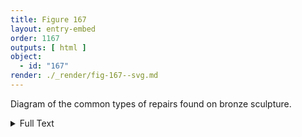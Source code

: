 ```yaml
---
title: Figure 167
layout: entry-embed
order: 1167
outputs: [ html ]
object:
  - id: "167"
render: ./_render/fig-167--svg.md
---
```


Diagram of the common types of repairs found on bronze sculpture.

<div class="backmatter">

<details class="image-description">

<summary>Full Text</summary>

- Repairs
  - Metal repairs
    - Mechanical repairs (set in)
      - Plug
        - Threaded
          - [fig. 177](/visual-atlas/177/)
          - [fig. 178](/visual-atlas/178/)
          - [fig. 193](/visual-atlas/193/)
          - [fig. 195](/visual-atlas/195/)
          - [fig. 197](/visual-atlas/197/)
        - Unthreaded
          - [fig. 478](/visual-atlas/478/)
      - Patch
        - [fig. 35](/visual-atlas/035/)
        - [fig. 65](/visual-atlas/065/)
        - [fig. 106](/visual-atlas/106/)
        - [fig. 170](/visual-atlas/170/)
        - [fig. 173](/visual-atlas/173/)
        - [fig. 194](/visual-atlas/194/)
        - [fig. 198](/visual-atlas/198/)
    - Metallurgical repairs
      - Cast-on
        - [fig. 65](/visual-atlas/065/)
        - [fig. 123](/visual-atlas/123/)
        - [fig. 169](/visual-atlas/169/)
        - [fig. 177](/visual-atlas/177/)
        - [fig. 179](/visual-atlas/179/)
        - [fig. 181](/visual-atlas/181/)
        - [fig. 182](/visual-atlas/182/)
        - [fig. 183](/visual-atlas/183/)
        - [fig. 184](/visual-atlas/184/)
        - [fig. 196](/visual-atlas/196/)
      - Soldering
        - [fig. 187](/visual-atlas/187/)
        - [fig. 488](/visual-atlas/488/)
      - Brazing
        - [fig. 106](/visual-atlas/106/)
        - [fig. 188](/visual-atlas/188/)
        - [fig. 206](/visual-atlas/206/)
        - [fig. 229](/visual-atlas/229/)
      - Welding
        - Fusion-flow welding
          - [fig. 146](/visual-atlas/146/)
          - [fig. 185](/visual-atlas/185/)
          - [fig. 202](/visual-atlas/202/)
          - [fig. 204](/visual-atlas/204/)
          - [fig. 227](/visual-atlas/227/)
          - [fig. 230](/visual-atlas/230/)
        - Welding
          - [fig. 59](/visual-atlas/059/)
          - [fig. 203](/visual-atlas/203/)
          - [fig. 545](/visual-atlas/545/)
          - [fig. 548](/visual-atlas/548/)
  - Non-metal repairs
    - Resins
      - [fig. 191](/visual-atlas/191/)
    - Wax
    - Plaster

</details>

</div>